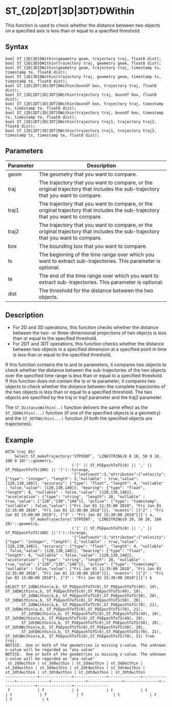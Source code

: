 # ST\_\{2D\|2DT\|3D\|3DT\}DWithin

This function is used to check whether the distance between two objects on a specified axis is less than or equal to a specified threshold.

## Syntax

```
bool ST_{2D|3D}DWithin(geometry geom, trajectory traj, float8 dist);
bool ST_{2D|3D}DWithin(trajectory traj, geometry geom, float8 dist);
bool ST_{2D|3D}DWithin(geometry geom, trajectory traj, timestamp ts, timestamp te, float8 dist);
bool ST_{2D|3D}DWithin(trajectory traj, geometry geom, timestamp ts, timestamp te, float8 dist);
bool ST_{2D|2DT|3D|3DT}DWithin(boxndf box, trajectory traj, float8 dist);
bool ST_{2D|2DT|3D|3DT}DWithin(trajectory traj, boxndf box, float8 dist);
bool ST_{2D|2DT|3D|3DT}DWithin(boxndf box, trajectory traj, timestamp ts, timestamp te, float8 dist);
bool ST_{2D|2DT|3D|3DT}DWithin(trajectory traj, boxndf box, timestamp ts, timestamp te, float8 dist);
bool ST_{2D|2DT|3D|3DT}DWithin(trajectory traj1, trajectory traj2, float8 dist);
bool ST_{2D|2DT|3D|3DT}DWithin(trajectory traj1, trajectory traj2, timestamp ts, timestamp te, float8 dist);
```

## Parameters

|Parameter|Description|
|---------|-----------|
|geom|The geometry that you want to compare.|
|traj|The trajectory that you want to compare, or the original trajectory that includes the sub-trajectory that you want to compare.|
|traj1|The trajectory that you want to compare, or the original trajectory that includes the sub-trajectory that you want to compare.|
|traj2|The trajectory that you want to compare, or the original trajectory that includes the sub-trajectory that you want to compare.|
|box|The bounding box that you want to compare.|
|ts|The beginning of the time range over which you want to extract sub-trajectories. This parameter is optional.|
|te|The end of the time range over which you want to extract sub-trajectories. This parameter is optional.|
|dist|The threshold for the distance between the two objects.|

## Description

-   For 2D and 3D operations, this function checks whether the distance between the two- or three-dimensional projections of two objects is less than or equal to the specified threshold.
-   For 2DT and 3DT operations, this function checks whether the distance between two objects in a specified dimension at a specified point in time is less than or equal to the specified threshold.

If this function contains the ts and te parameters, it compares two objects to check whether the distance between the sub-trajectories of the two objects over the specified time range is less than or equal to a specified threshold. If this function does not contain the ts or te parameter, it compares two objects to check whether the distance between the complete trajectories of the two objects is less than or equal to a specified threshold. The two objects are specified by the traj or traj1 parameter and the traj2 parameter.

The `ST_DistanceWithin(..)` function delivers the same effect as the `ST_2DDWithin(...)` function \(if one of the specified objects is a geometry\) and the `ST_3DTDWithin(...)` function \(if both the specified objects are trajectories\).

## Example

```
WITH traj AS(
    Select ST_makeTrajectory('STPOINT', 'LINESTRING(0 0 10, 50 0 10, 100 0 10)'::geometry,
                             ('[' || ST_PGEpochToTS(0) || ',' || ST_PGEpochToTS(100) || ')')::tsrange,
                             '{"leafcount":3,"attributes":{"velocity": {"type": "integer", "length": 2,"nullable" : true,"value": [120,130,140]}, "accuracy": {"type": "float", "length": 4, "nullable" : false,"value": [120,130,140]}, "bearing": {"type": "float", "length": 8, "nullable" : false,"value": [120,130,140]}, "acceleration": {"type": "string", "length": 20, "nullable" : true,"value": ["120","130","140"]}, "active": {"type": "timestamp", "nullable" : false,"value": ["Fri Jan 01 11:35:00 2010", "Fri Jan 01 12:35:00 2010", "Fri Jan 01 13:30:00 2010"]}}, "events": [{"2" : "Fri Jan 02 15:00:00 2010"}, {"3" : "Fri Jan 02 15:30:00 2010"}]}') a,
           ST_makeTrajectory('STPOINT', 'LINESTRING(0 20, 50 20, 100 20)'::geometry,
                             ('[' || ST_PGEpochToTS(0) || ',' || ST_PGEpochToTS(100) ||')')::tsrange,
                             '{"leafcount":3,"attributes":{"velocity": {"type": "integer", "length": 2,"nullable" : true,"value": [120,130,140]}, "accuracy": {"type": "float", "length": 4, "nullable" : false,"value": [120,130,140]}, "bearing": {"type": "float", "length": 8, "nullable" : false,"value": [120,130,140]}, "acceleration": {"type": "string", "length": 20, "nullable" : true,"value": ["120","130","140"]}, "active": {"type": "timestamp", "nullable" : false,"value": ["Fri Jan 01 11:35:00 2010", "Fri Jan 01 12:35:00 2010", "Fri Jan 01 13:30:00 2010"]}}, "events": [{"2" : "Fri Jan 02 15:00:00 2010"}, {"3" : "Fri Jan 02 15:30:00 2010"}]}') b
)
SELECT ST_2dDWithin(a,b, ST_PGEpochToTS(0),ST_PGEpochToTS(49), 19), ST_3dDWithin(a,b, ST_PGEpochToTS(0),ST_PGEpochToTS(49), 19),
       ST_2dDWithin(a,b, ST_PGEpochToTS(0),ST_PGEpochToTS(50), 20), ST_3dDWithin(a,b, ST_PGEpochToTS(0),ST_PGEpochToTS(50), 20),
       ST_2dDWithin(a,b, ST_PGEpochToTS(0),ST_PGEpochToTS(70), 21), ST_3dDWithin(a,b, ST_PGEpochToTS(0),ST_PGEpochToTS(70), 21),
       ST_2dtDWithin(a,b, ST_PGEpochToTS(0),ST_PGEpochToTS(49), 19), ST_3dtDWithin(a,b, ST_PGEpochToTS(0),ST_PGEpochToTS(49), 19),
       ST_2dtDWithin(a,b, ST_PGEpochToTS(0),ST_PGEpochToTS(50), 20), ST_3dtDWithin(a,b, ST_PGEpochToTS(0),ST_PGEpochToTS(50), 20),
       ST_2dtDWithin(a,b, ST_PGEpochToTS(0),ST_PGEpochToTS(70), 21), ST_3dtDWithin(a,b, ST_PGEpochToTS(0),ST_PGEpochToTS(70), 21) from traj;
NOTICE:  One or both of the geometries is missing z-value. The unknown z-value will be regarded as "any value"
NOTICE:  One or both of the geometries is missing z-value. The unknown z-value will be regarded as "any value"
 st_2ddwithin | st_3ddwithin | st_2ddwithin | st_3ddwithin | st_2ddwithin | st_3ddwithin | st_2dtdwithin | st_3dtdwithin | st_2dtdwithin | st_3dtdwithin | st_2dtdwithin | st_3dtdwithin 
--------------+--------------+--------------+--------------+--------------+--------------+---------------+---------------+---------------+---------------+---------------+---------------
 f            | f            | t            | t            | t            | t            | f             | f             | t             | t             | t             | t
```

